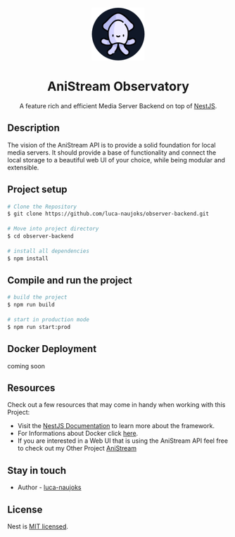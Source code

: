 <p align="center">
  <a href="http://nestjs.com/" target="blank"><img src="https://github.com/luca-naujoks/observer-backend/blob/development/public/icon.png" width="120" alt="AniStream Logo" /></a>
    <h1 align="center">AniStream Observatory</h1>
</p>

  <p align="center">A feature rich and efficient Media Server Backend on top of <a href="https://nestjs.com" target="_blank">NestJS</a>.
  </p>
</p>

## Description

The vision of the AniStream API is to provide a solid foundation for local media servers.
It should provide a base of functionality and connect the local storage to a beautiful web UI of your choice, while being modular and extensible.

## Project setup

```bash
# Clone the Repository
$ git clone https://github.com/luca-naujoks/observer-backend.git

# Move into project directory
$ cd observer-backend

# install all dependencies
$ npm install
```

## Compile and run the project

```bash
# build the project
$ npm run build

# start in production mode
$ npm run start:prod
```

## Docker Deployment

coming soon

## Resources

Check out a few resources that may come in handy when working with this Project:

- Visit the [NestJS Documentation](https://docs.nestjs.com) to learn more about the framework.
- For Informations about Docker click [here](https://docs.docker.com).
- If you are interested in a Web UI that is using the AniStream API feel free to check out my Other Project [AniStream](https://github.com/luca-naujoks/observer)

## Stay in touch

- Author - [luca-naujoks](https://github.com/luca-naujoks)

## License

Nest is [MIT licensed](https://github.com/luca-naujoks/oberser-backend/blob/master/LICENSE).
